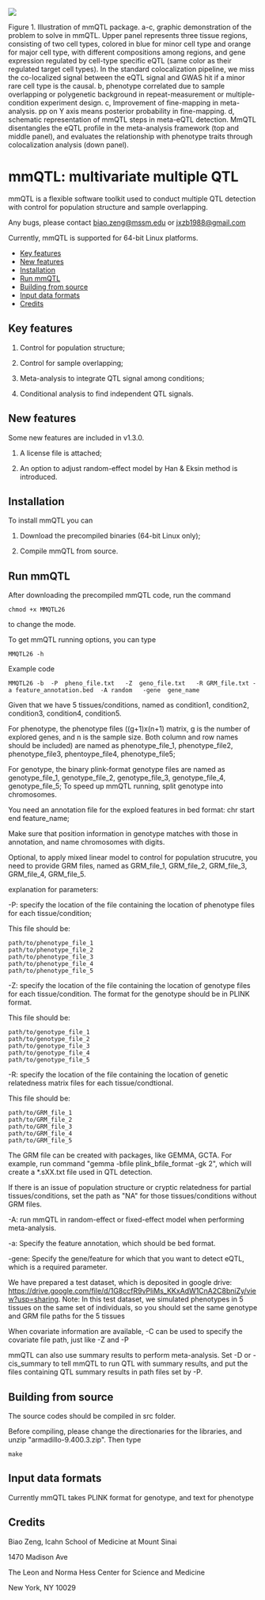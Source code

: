 ![](Figure/MMQTL_figure1_true.png)


Figure 1. Illustration of mmQTL package. a-c, graphic demonstration of the problem to solve in mmQTL. Upper panel represents three tissue regions, consisting of two cell types, colored in blue for minor cell type and orange for major cell type, with different compositions among regions, and gene expression regulated by cell-type specific eQTL (same color as their regulated target cell types). In the standard colocalization pipeline, we miss the co-localized signal between the eQTL signal and GWAS hit if a minor rare cell type is the causal. b, phenotype correlated due to sample overlapping or polygenetic background in repeat-measurement or multiple-condition experiment design. c, Improvement of fine-mapping in meta-analysis. pp on Y axis means posterior probability in fine-mapping. d, schematic representation of mmQTL steps in meta-eQTL detection. MmQTL disentangles the eQTL profile in the meta-analysis framework (top and middle panel), and evaluates the relationship with phenotype traits through colocalization analysis (down panel).

# mmQTL: multivariate multiple QTL

mmQTL is a flexible software toolkit used to conduct multiple QTL detection with control for population structure and sample overlapping.

Any bugs, please contact biao.zeng@mssm.edu or jxzb1988@gmail.com

Currently, mmQTL is supported for 64-bit Linux platforms. 


* [Key features](#key-features)
* [New features](#new-features)
* [Installation](#installation)
* [Run mmQTL](#run-mmQTL)
* [Building from source](#building-from-source)
* [Input data formats](#input-data-formats)
* [Credits](#credits)

## Key features

1. Control for population structure;

2. Control for sample overlapping;

3. Meta-analysis to integrate QTL signal among conditions;

4. Conditional analysis to find independent QTL signals.

## New features

Some new features are included in v1.3.0.

1. A license file is attached;

2. An option to adjust random-effect model by Han & Eksin method is introduced.

## Installation

To install mmQTL you can

1. Download the precompiled binaries (64-bit Linux only);

2. Compile mmQTL from source.

## Run mmQTL

After downloading the precompiled mmQTL code, run the command

```
chmod +x MMQTL26
```

to change the mode.

To get mmQTL running options, you can type

```
MMQTL26 -h
```

Example code

```
MMQTL26 -b  -P  pheno_file.txt   -Z  geno_file.txt   -R GRM_file.txt -a feature_annotation.bed  -A random   -gene  gene_name 
```

Given that we have 5 tissues/conditions, named as condition1, condition2, condition3, condition4, condition5. 

For phenotype, the phenotype files ((g+1)x(n+1) matrix, g is the number of explored genes, and n is the sample size. Both column and row names should be included) are named as phenotype_file_1, phenotype_file2, phenotype_file3, phentoype_file4, phenotype_file5;

For genotype, the binary plink-format genotype files are named as genotype_file_1, genotype_file_2, genotype_file_3, genotype_file_4, genotype_file_5; To speed up mmQTL running, split genotype into chromosomes.

You need an annotation file for the exploed features in bed format: chr start end feature_name;

Make sure that position information in genotype matches with those in annotation, and name chromosomes with digits.

Optional, to apply mixed linear model to control for population strucutre, you need to provide GRM files, named as GRM_file_1, GRM_file_2, GRM_file_3, GRM_file_4, GRM_file_5.

explanation for parameters: 

-P: specify the location of the file containing the location of phenotype files for each tissue/condition;


This file should be: 

```
path/to/phenotype_file_1
path/to/phenotype_file_2
path/to/phenotype_file_3
path/to/phenotype_file_4
path/to/phenotype_file_5
```

-Z: specify the location of the file containing the location of genotype files for each tissue/condition. The format for the genotype should be in PLINK format. 

This file should be: 

```
path/to/genotype_file_1
path/to/genotype_file_2
path/to/genotype_file_3
path/to/genotype_file_4
path/to/genotype_file_5
```



-R: specify the location of the file containing the location of genetic relatedness matrix files for each tissue/condtional.

This file should be: 

```
path/to/GRM_file_1
path/to/GRM_file_2
path/to/GRM_file_3
path/to/GRM_file_4
path/to/GRM_file_5
```
The GRM file can be created with packages, like GEMMA, GCTA. For example, run command "gemma  -bfile plink_bfile_format -gk 2", which will create a *.sXX.txt file used in QTL detection.

If there is an issue of population structure or cryptic relatedness for partial tissues/conditions, set the path as "NA" for those tissues/conditions without GRM files.

-A: run mmQTL in random-effect or fixed-effect model when performing meta-analysis.

-a: Specify the feature annotation, which should be bed format.

-gene: Specify the gene/feature for which that you want to detect eQTL, which is a required parameter.

We have prepared a test dataset, which is deposited in google drive: https://drive.google.com/file/d/1G8ccfR9vPliMs_KKxAdW1CnA2C8bniZy/view?usp=sharing. Note: In this test dataset, we simulated phenotypes in 5 tissues on the same set of individuals, so you should set the same genotype and GRM file paths for the 5 tissues

When covariate information are available, -C can be used to specify the covariate file path, just like -Z and -P

mmQTL can also use summary results to perform meta-analysis. Set -D  or -cis_summary to tell mmQTL to run QTL with summary results, and put the files containing QTL summary results in path files set by -P. 

## Building from source

The source codes should be compiled in src folder.  

Before compiling, please change the directionaries for the libraries, and unzip "armadillo-9.400.3.zip". Then type

```
make
```

## Input data formats

Currently mmQTL takes PLINK format for genotype, and text for phenotype

## Credits

Biao Zeng, Icahn School of Medicine at Mount Sinai

1470 Madison Ave

The Leon and Norma Hess Center for Science and Medicine

New York, NY 10029


